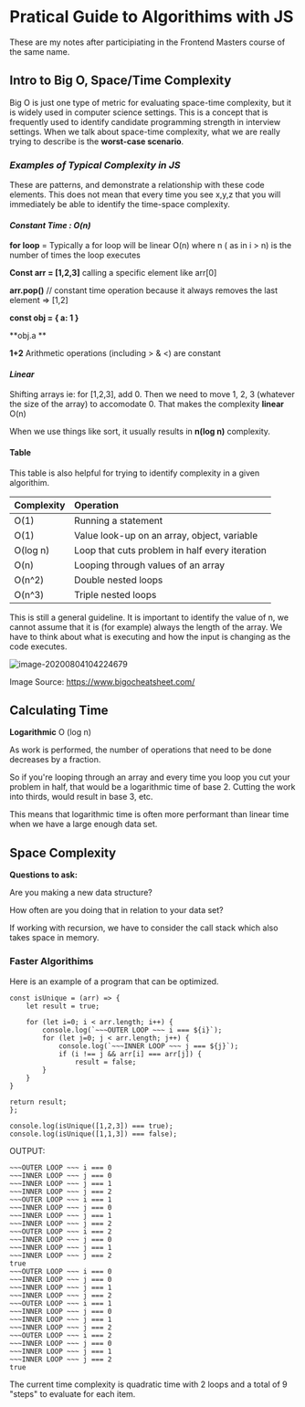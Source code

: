 # **Pratical Guide to Algorithims with JS**

These are my notes after participiating in the Frontend Masters course of the same name. 

## Intro to Big O, Space/Time Complexity
Big O is just one type of metric for evaluating space-time complexity, but it is widely used in computer science settings. This is a concept that is frequently used to identify candidate programming strength in interview settings. When we talk about space-time complexity, what we are really trying to describe is the **worst-case scenario**.

### *Examples of Typical Complexity in JS*
These are patterns, and demonstrate a relationship with these code elements. This does not mean that every time you see x,y,z that you will immediately be able to identify the time-space complexity.

#### ***Constant Time : O(n)***

**for loop** = Typically a for loop will be linear O(n) where n ( as in i > n)  is the number of times the loop executes

**Const arr = [1,2,3]** calling a specific element like arr[0] 

**arr.pop()** // constant time operation because it always removes the last element => [1,2] 

**const obj = { a: 1 }**

**obj.a **

**1+2** Arithmetic operations (including > & <) are constant



#### ***Linear***

Shifting arrays ie: for  [1,2,3], add 0. Then we need to move 1, 2, 3 (whatever the size of the array) to accomodate 0. That makes the complexity **linear** O(n)

When we use things like sort, it usually results in **n(log n)** complexity.



#### Table

This table is also helpful for trying to identify complexity in a given algorithim. 

| Complexity | Operation                                      |
| ---------- | :--------------------------------------------- |
| O(1)       | Running a statement                            |
| O(1)       | Value look-up on an array, object, variable    |
| O(log n)   | Loop that cuts problem in half every iteration |
| O(n)       | Looping through values of an array             |
| O(n^2)     | Double nested loops                            |
| O(n^3)     | Triple nested loops                            |

This is still a general guideline. It is important to identify the value of n, we cannot assume that it is (for example) always the length of the array. We have to think about what is executing and how the input is changing as the code executes.

![image-20200804104224679](/Users/christopher/Source/notes/image-20200804104224679.png)

Image Source: https://www.bigocheatsheet.com/

## Calculating Time

**Logarithmic** O (log n)

As work is performed, the number of operations that need to be done decreases by a fraction. 

So if you're looping through an array and every time you loop you cut your problem in half, that would be a logarithmic time of base 2. Cutting the work into thirds, would result in base 3, etc.

This means that logarithmic time is often more performant than linear time when we have a large enough data set. 

## Space Complexity

**Questions to ask:**

Are you making a new data structure?

How often are you doing that in relation to your data set?

If working with recursion, we have to consider the call stack which also takes space in memory.

### Faster Algorithims

Here is an example of a program that can be optimized.

```JS
const isUnique = (arr) => {
    let result = true;

    for (let i=0; i < arr.length; i++) {
        console.log(`~~~OUTER LOOP ~~~ i === ${i}`);
        for (let j=0; j < arr.length; j++) {
            console.log(`~~~INNER LOOP ~~~ j === ${j}`);
            if (i !== j && arr[i] === arr[j]) {
                result = false;
        }
    }
}

return result;
};

console.log(isUnique([1,2,3]) === true);
console.log(isUnique([1,1,3]) === false);

```

OUTPUT:

```
~~~OUTER LOOP ~~~ i === 0
~~~INNER LOOP ~~~ j === 0
~~~INNER LOOP ~~~ j === 1
~~~INNER LOOP ~~~ j === 2
~~~OUTER LOOP ~~~ i === 1
~~~INNER LOOP ~~~ j === 0
~~~INNER LOOP ~~~ j === 1
~~~INNER LOOP ~~~ j === 2
~~~OUTER LOOP ~~~ i === 2
~~~INNER LOOP ~~~ j === 0
~~~INNER LOOP ~~~ j === 1
~~~INNER LOOP ~~~ j === 2
true
~~~OUTER LOOP ~~~ i === 0
~~~INNER LOOP ~~~ j === 0
~~~INNER LOOP ~~~ j === 1
~~~INNER LOOP ~~~ j === 2
~~~OUTER LOOP ~~~ i === 1
~~~INNER LOOP ~~~ j === 0
~~~INNER LOOP ~~~ j === 1
~~~INNER LOOP ~~~ j === 2
~~~OUTER LOOP ~~~ i === 2
~~~INNER LOOP ~~~ j === 0
~~~INNER LOOP ~~~ j === 1
~~~INNER LOOP ~~~ j === 2
true
```

The current time complexity is quadratic time with 2 loops and a total of 9 "steps" to evaluate for each item.